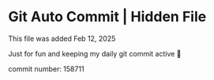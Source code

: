 # Git Auto Commit | Hidden File

This file was added Feb 12, 2025

Just for fun and keeping my daily git commit active 🤪

commit number: 158711
